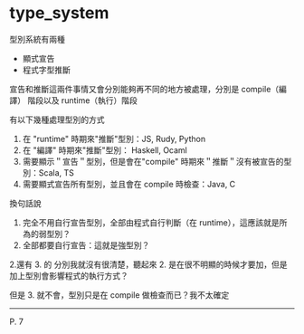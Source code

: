 # type_system 

型別系統有兩種
- 顯式宣告
- 程式字型推斷

宣告和推斷這兩件事情又會分別能夠再不同的地方被處理，分別是 compile（編譯） 階段以及 runtime（執行）階段

有以下幾種處理型別的方式

1. 在 "runtime" 時期來"推斷"型別：JS, Rudy, Python
2. 在 "編譯" 時期來"推斷"型別： Haskell, Ocaml
3. 需要顯示＂宣告＂型別，但是會在"compile" 時期來＂推斷＂沒有被宣告的型別：Scala, TS
4. 需要顯式宣告所有型別，並且會在 compile 時檢查：Java, C

換句話說
1. 完全不用自行宣告型別，全部由程式自行判斷（在 runtime），這應該就是所為的弱型別？
4. 全部都要自行宣告：這就是強型別？

2.還有 3. 的 分別我就沒有很清楚，聽起來 2. 是在很不明顯的時候才要加，但是加上型別會影響程式的執行方式？

但是 3. 就不會，型別只是在 compile 做檢查而已？我不太確定



---

P. 7

